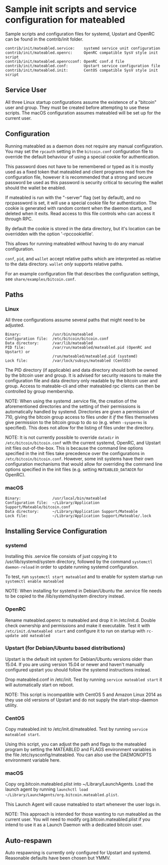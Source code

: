 Sample init scripts and service configuration for mateabled
==========================================================

Sample scripts and configuration files for systemd, Upstart and OpenRC
can be found in the contrib/init folder.

    contrib/init/mateabled.service:    systemd service unit configuration
    contrib/init/mateabled.openrc:     OpenRC compatible SysV style init script
    contrib/init/mateabled.openrcconf: OpenRC conf.d file
    contrib/init/mateabled.conf:       Upstart service configuration file
    contrib/init/mateabled.init:       CentOS compatible SysV style init script

Service User
---------------------------------

All three Linux startup configurations assume the existence of a "bitcoin" user
and group.  They must be created before attempting to use these scripts.
The macOS configuration assumes mateabled will be set up for the current user.

Configuration
---------------------------------

Running mateabled as a daemon does not require any manual configuration. You may
set the `rpcauth` setting in the `bitcoin.conf` configuration file to override
the default behaviour of using a special cookie for authentication.

This password does not have to be remembered or typed as it is mostly used
as a fixed token that mateabled and client programs read from the configuration
file, however it is recommended that a strong and secure password be used
as this password is security critical to securing the wallet should the
wallet be enabled.

If mateabled is run with the "-server" flag (set by default), and no rpcpassword is set,
it will use a special cookie file for authentication. The cookie is generated with random
content when the daemon starts, and deleted when it exits. Read access to this file
controls who can access it through RPC.

By default the cookie is stored in the data directory, but it's location can be overridden
with the option '-rpccookiefile'.

This allows for running mateabled without having to do any manual configuration.

`conf`, `pid`, and `wallet` accept relative paths which are interpreted as
relative to the data directory. `wallet` *only* supports relative paths.

For an example configuration file that describes the configuration settings,
see `share/examples/bitcoin.conf`.

Paths
---------------------------------

### Linux

All three configurations assume several paths that might need to be adjusted.

    Binary:              /usr/bin/mateabled
    Configuration file:  /etc/bitcoin/bitcoin.conf
    Data directory:      /var/lib/mateabled
    PID file:            /var/run/mateabled/mateabled.pid (OpenRC and Upstart) or
                         /run/mateabled/mateabled.pid (systemd)
    Lock file:           /var/lock/subsys/mateabled (CentOS)

The PID directory (if applicable) and data directory should both be owned by the
bitcoin user and group. It is advised for security reasons to make the
configuration file and data directory only readable by the bitcoin user and
group. Access to mateable-cli and other mateabled rpc clients can then be
controlled by group membership.

NOTE: When using the systemd .service file, the creation of the aforementioned
directories and the setting of their permissions is automatically handled by
systemd. Directories are given a permission of 710, giving the bitcoin group
access to files under it _if_ the files themselves give permission to the
bitcoin group to do so (e.g. when `-sysperms` is specified). This does not allow
for the listing of files under the directory.

NOTE: It is not currently possible to override `datadir` in
`/etc/bitcoin/bitcoin.conf` with the current systemd, OpenRC, and Upstart init
files out-of-the-box. This is because the command line options specified in the
init files take precedence over the configurations in
`/etc/bitcoin/bitcoin.conf`. However, some init systems have their own
configuration mechanisms that would allow for overriding the command line
options specified in the init files (e.g. setting `MATEABLED_DATADIR` for
OpenRC).

### macOS

    Binary:              /usr/local/bin/mateabled
    Configuration file:  ~/Library/Application Support/Mateable/bitcoin.conf
    Data directory:      ~/Library/Application Support/Mateable
    Lock file:           ~/Library/Application Support/Mateable/.lock

Installing Service Configuration
-----------------------------------

### systemd

Installing this .service file consists of just copying it to
/usr/lib/systemd/system directory, followed by the command
`systemctl daemon-reload` in order to update running systemd configuration.

To test, run `systemctl start mateabled` and to enable for system startup run
`systemctl enable mateabled`

NOTE: When installing for systemd in Debian/Ubuntu the .service file needs to be copied to the /lib/systemd/system directory instead.

### OpenRC

Rename mateabled.openrc to mateabled and drop it in /etc/init.d.  Double
check ownership and permissions and make it executable.  Test it with
`/etc/init.d/mateabled start` and configure it to run on startup with
`rc-update add mateabled`

### Upstart (for Debian/Ubuntu based distributions)

Upstart is the default init system for Debian/Ubuntu versions older than 15.04. If you are using version 15.04 or newer and haven't manually configured upstart you should follow the systemd instructions instead.

Drop mateabled.conf in /etc/init.  Test by running `service mateabled start`
it will automatically start on reboot.

NOTE: This script is incompatible with CentOS 5 and Amazon Linux 2014 as they
use old versions of Upstart and do not supply the start-stop-daemon utility.

### CentOS

Copy mateabled.init to /etc/init.d/mateabled. Test by running `service mateabled start`.

Using this script, you can adjust the path and flags to the mateabled program by
setting the MATEABLED and FLAGS environment variables in the file
/etc/sysconfig/mateabled. You can also use the DAEMONOPTS environment variable here.

### macOS

Copy org.bitcoin.mateabled.plist into ~/Library/LaunchAgents. Load the launch agent by
running `launchctl load ~/Library/LaunchAgents/org.bitcoin.mateabled.plist`.

This Launch Agent will cause mateabled to start whenever the user logs in.

NOTE: This approach is intended for those wanting to run mateabled as the current user.
You will need to modify org.bitcoin.mateabled.plist if you intend to use it as a
Launch Daemon with a dedicated bitcoin user.

Auto-respawn
-----------------------------------

Auto respawning is currently only configured for Upstart and systemd.
Reasonable defaults have been chosen but YMMV.
